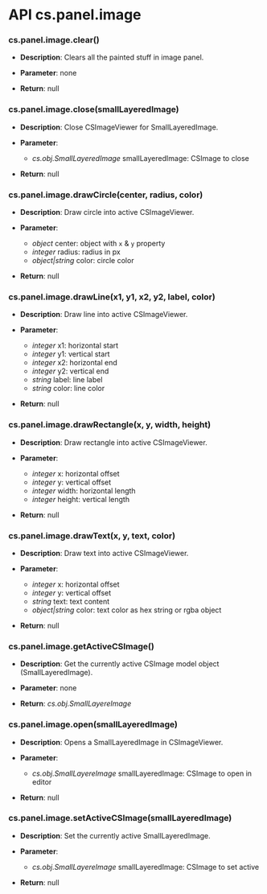 # API cs.panel.image

### cs.panel.image.clear()

* **Description**: Clears all the painted stuff in image panel.

* **Parameter**: none

* **Return**: null

### cs.panel.image.close(smallLayeredImage)

* **Description**: Close CSImageViewer for SmallLayeredImage.

* **Parameter**:
    * *cs.obj.SmallLayeredImage* smallLayeredImage: CSImage to close

* **Return**: null

### cs.panel.image.drawCircle(center, radius, color)

* **Description**: Draw circle into active CSImageViewer.

* **Parameter**:
    * *object* center: object with `x` & `y` property
    * *integer* radius: radius in px
    * *object|string* color: circle color

* **Return**: null

### cs.panel.image.drawLine(x1, y1, x2, y2, label, color)

* **Description**: Draw line into active CSImageViewer.

* **Parameter**:
    * *integer* x1: horizontal start
    * *integer* y1: vertical start
    * *integer* x2: horizontal end
    * *integer* y2: vertical end
    * *string* label: line label
    * *string* color: line color

* **Return**: null

### cs.panel.image.drawRectangle(x, y, width, height)

* **Description**: Draw rectangle into active CSImageViewer.

* **Parameter**:
    * *integer* x: horizontal offset
    * *integer* y: vertical offset
    * *integer* width: horizontal length
    * *integer* height: vertical length

* **Return**: null

### cs.panel.image.drawText(x, y, text, color)

* **Description**: Draw text into active CSImageViewer.

* **Parameter**:
    * *integer* x: horizontal offset
    * *integer* y: vertical offset
    * *string* text: text content
    * *object|string* color: text color as hex string or rgba object

* **Return**: null

### cs.panel.image.getActiveCSImage()

* **Description**: Get the currently active CSImage model object (SmallLayeredImage).

* **Parameter**: none

* **Return**: *cs.obj.SmallLayereImage*

### cs.panel.image.open(smallLayeredImage)

* **Description**: Opens a SmallLayeredImage in CSImageViewer.

* **Parameter**:
    * *cs.obj.SmallLayereImage* smallLayeredImage: CSImage to open in editor

* **Return**: null

### cs.panel.image.setActiveCSImage(smallLayeredImage)

* **Description**: Set the currently active SmallLayeredImage.

* **Parameter**:
    * *cs.obj.SmallLayereImage* smallLayeredImage: CSImage to set active

* **Return**: null